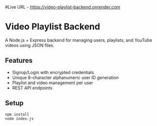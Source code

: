 #Live URL - https://video-playlist-backend.onrender.com
# Video Playlist Backend

A Node.js + Express backend for managing users, playlists, and YouTube videos using JSON files.

## Features

- Signup/Login with encrypted credentials
- Unique 8-character alphanumeric user ID generation
- Playlist and video management per user
- REST API endpoints

## Setup

```bash
npm install
node index.js
```
